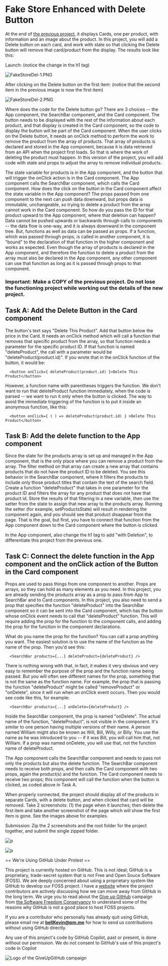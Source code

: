 # Fake Store Enhanced with Delete Button

At the end of [the previous project](https://github.com/bell-kevin/fakeStoreEnhancedWithCards), it displays Cards, one per product, with information and an image about the product. In this project, you will add a Delete button on each card, and work with state so that clicking the Delete button will remove that card/product from the display. The results look like this:

Launch: (notice the change in the h1 tag)

![FakeStoreDel-1.PNG](https://github.com/bell-kevin/fakeStoreEnhancedWithDeleteButton/blob/main/readMeScreenShots/FakeStoreDel-1.PNG)

 

After clicking on the Delete button on the first item: (notice that the second item in the previous image is now the first item)

![FakeStoreDel-2.PNG](https://github.com/bell-kevin/fakeStoreEnhancedWithDeleteButton/blob/main/readMeScreenShots/FakeStoreDel-2.PNG)

 

Where does the code for the Delete button go? There are 3 choices -- the App component, the SearchBar component, and the Card component. The button needs to be displayed with the rest of the information about each product, and that display is created in the Card component, so the code to display the button will be part of the Card component. When the user clicks on the Delete button, it needs an onClick method to perform the work to remove the product from the array of products. That array of products is declared and stored in the App component, because it is data retrieved from an API when the project first loads. So that is where the work of deleting the product must happen. In this version of the project, you will add code with state and props to adjust the array to remove individual products.

The state variable for products is in the App component, and the button that will trigger the onClick action is in the Card component. The App component calls the SearchBar component, which calls the Card component. How does the click on the button in the Card component affect the state variable in the App component? The props passed from one component to the next can push data downward, but props data is immutable, unchangeable, so trying to delete a product from the array cannot work in the Card component. So how do you pass the ID for that product upward to the App component, where that deletion can happen? Data cannot be pushed upwards or backwards through calls to components -- the data flow is one-way, and it is always downward in the component tree. But, functions as well as data can be passed as props. If a function, which was passed through props, is called in another component, it is "bound" to the declaration of that function in the higher component and works as expected. Even though the array of products is declared in the App component, and therefore the function to delete a product from the array must also be declared in the App component, any other component can use that function as long as it is passed through props to that component.

 

### Important: Make a COPY of the previous project. Do not lose the functioning project while working out the details of the new project.

 

## Task A: Add the Delete Button in the Card component

The button's text says "Delete This Product". Add that button below the price in the Card. It needs an onClick method which will call a function that removes that specific product from the array, so that function needs a parameter for the specific product ID. If that function is named "deleteProduct", the call with a parameter would be "deleteProduct(product.id)". If you wrote that in the onClick function of the button, it would be:

      <button onClick={ deleteProduct(product.id) }>Delete This Product</button>

However, a function name with parentheses triggers the function. We don't want to run that deleteProduct function immediately, when the code is parsed -- we want to run it only when the button is clicked. The way to avoid the immediate triggering of the function is to put it inside an anonymous function, like this:

      <button onClick={ ( ) => deleteProduct(product.id) } >Delete This Product</button>

 

## Task B: Add the delete function to the App component

Since the state for the products array is set up and managed in the App component, that is the only place where you can remove a product from the array. The filter method on that array can create a new array that contains products that do not have the product ID to be deleted. You see this behavior in the SearchBar component, where it filters the products to include only those product titles that contain the text of the search field. Create a function "deleteProduct" that takes in one parameter for the product ID and filters the array for any product that does not have that product id.  Store the results of that filtering in a new variable, then use the setter from the state to assign that new array to the products array. Running the setter (for example, setProductsState) will result in rendering the component again, and you should see that product disappear from the page. That is the goal, but first, you have to connect that function from the App component down to the Card component where the button is clicked.

In the App component, also change the h1 tag to add "with Deletion", to differentiate this project from the previous one.

 

## Task C: Connect the delete function in the App component and the onClick action of the Button in the Card component

Props are used to pass things from one component to another. Props are arrays, so they can hold as many elements as you need. In this project, you are already sending the products array as a prop to pass from App to SearchBar and to Card components. In this project, you also need to send a prop that specifies the function "deleteProduct" into the SearchBar component so it can be sent into the Card component, which has the button whose onClick event needs to call that "deleteProduct" function. This will require adding the prop for the function to the component calls, and adding the prop for the function in the component declarations.

What do you name the prop for the function? You can call a prop anything you want. The easiest solution is to use the name of the function as the name of the prop. Then you'd see this:

      <SearchBar products={...} deleteProduct={deleteProduct} />

There is nothing wrong with that, in fact, it makes it very obvious and very easy to remember the purpose of the prop and the function name being passed. But you will often see different names for the prop, something that is not the same as the function name. For example, the prop that is passing the function "deleteProduct" might be called "removeProduct" or "onDelete", since it will run when an onClick event occurs. Then you would see code like this, for example:

      <SearchBar products={...} onDelete={deleteProduct} />

Inside the SearchBar component, the prop is named "onDelete". The actual name of the function, "deleteProduct", is not visible in the component. It's similar to one person having multiple versions of their name. A person named William might also be known as Will, Bill, Willy, or Billy. You use the name as he was introduced to you -- if it was Bill, you will call him that, not William. If a prop was named onDelete, you will use that, not the function name of deleteProduct. 

The App component calls the SearchBar component and needs to pass not only the products but also the delete function. The SearchBar component needs to receive both props, and then calls the Card component with two props, again the product(s) and the function. The Card component needs to receive two props; this component will call the function when the button is clicked, as coded above in Task A.

When properly connected, the project should display all of the products in separate Cards, with a delete button, and when clicked that card will be removed. Take 2 screenshots: (1) the page when it launches; then delete the first item and take another screenshot of the page which will show the first item is gone. See the images above for examples.

 

Submission: Zip the 2 screenshots and the root folder for the project together, and submit the single zipped folder.

![p](https://github.com/bell-kevin/fakeStoreEnhancedWithDeleteButton/blob/main/outputScreenshots/1.PNG)

![p](https://github.com/bell-kevin/fakeStoreEnhancedWithDeleteButton/blob/main/outputScreenshots/2.PNG)


== We're Using GitHub Under Protest ==

This project is currently hosted on GitHub.  This is not ideal; GitHub is a
proprietary, trade-secret system that is not Free and Open Souce Software
(FOSS).  We are deeply concerned about using a proprietary system like GitHub
to develop our FOSS project. I have a [website](https://bellKevin.me) where the
project contributors are actively discussing how we can move away from GitHub
in the long term.  We urge you to read about the [Give up GitHub](https://GiveUpGitHub.org) campaign 
from [the Software Freedom Conservancy](https://sfconservancy.org) to understand some of the reasons why GitHub is not 
a good place to host FOSS projects.

If you are a contributor who personally has already quit using GitHub, please
email me at **bellKevin@pm.me** for how to send us contributions without
using GitHub directly.

Any use of this project's code by GitHub Copilot, past or present, is done
without our permission.  We do not consent to GitHub's use of this project's
code in Copilot

![Logo of the GiveUpGitHub campaign](https://sfconservancy.org/img/GiveUpGitHub.png)
